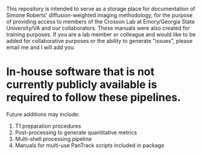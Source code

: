 This repository is intended to serve as a storage place for documentation of Simone Roberts' diffusion-weighted imaging methodology, for the purpose of providing access to members of the Crosson Lab at Emory/Georgia State University/VA and our collaborators.  These manuals were also created for training purposes.
If you are a lab member or colleague and would like to be added for collaborative purposes or the ability to generate "issues", please email me and I will add you.
# In-house software that is not currently publicly available is required to follow these pipelines.

Future additions may include:
  1. T1 preparation procedures
  2. Post-processing to generate quantitative metrics
  3. Multi-shell processing pipeline
  4. Manuals for multi-use PanTrack scripts included in package
